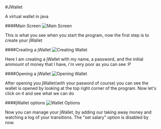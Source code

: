 #JWallet

A virtual wallet in java

####Main Screen
![Main Screen](http://i.imgur.com/HENDv4O.png)

This is what you see when you start the program, now the first step is to create your jWallet

####Creating a jWallet
![Creating Wallet](http://i.imgur.com/dAQg1MG.png)

Here I am creating a jWallet with my name, a password, and the initial ammount of money that I have, i'm very poor as you can see :P

####Opening a jWallet
![Opening Wallet](http://i.imgur.com/U0vHxVY.png)

After opening you jWallet(with your pasword of course) you can see the wallet is opened by looking at the top right corner of the program. Now let's click on it and see what we can do

####jWallet options
![Wallet Options](http://i.imgur.com/QHnl5sJ.png)

Now you can manage your jWallet, by adding our taking away money and watching a log of your transitions. The "set salary" option is disabled by now.
